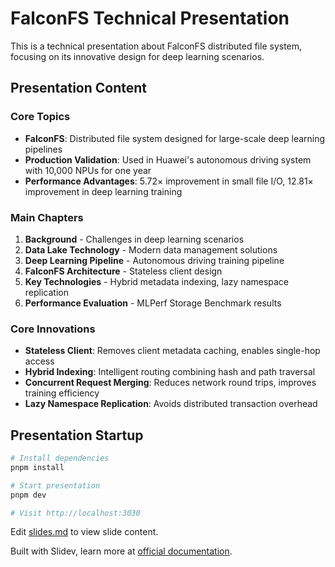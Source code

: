 # FalconFS Technical Presentation

This is a technical presentation about FalconFS distributed file system, focusing on its innovative design for deep learning scenarios.

## Presentation Content

### Core Topics

- **FalconFS**: Distributed file system designed for large-scale deep learning pipelines
- **Production Validation**: Used in Huawei's autonomous driving system with 10,000 NPUs for one year
- **Performance Advantages**: 5.72× improvement in small file I/O, 12.81× improvement in deep learning training

### Main Chapters

1. **Background** - Challenges in deep learning scenarios
2. **Data Lake Technology** - Modern data management solutions
3. **Deep Learning Pipeline** - Autonomous driving training pipeline
4. **FalconFS Architecture** - Stateless client design
5. **Key Technologies** - Hybrid metadata indexing, lazy namespace replication
6. **Performance Evaluation** - MLPerf Storage Benchmark results

### Core Innovations

- **Stateless Client**: Removes client metadata caching, enables single-hop access
- **Hybrid Indexing**: Intelligent routing combining hash and path traversal
- **Concurrent Request Merging**: Reduces network round trips, improves training efficiency
- **Lazy Namespace Replication**: Avoids distributed transaction overhead

## Presentation Startup

```bash
# Install dependencies
pnpm install

# Start presentation
pnpm dev

# Visit http://localhost:3030
```

Edit [slides.md](./slides.md) to view slide content.

Built with Slidev, learn more at [official documentation](https://sli.dev/).

